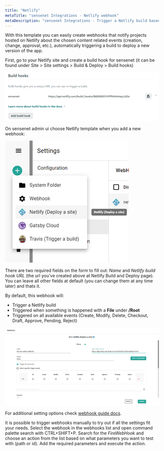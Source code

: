 ```yaml
---
title: "Netlify"
metaTitle: "sensenet Integrations - Netlify webhook"
metaDescription: "sensenet Integrations - Trigger a Netlify build based on the content event(s) of your choice"
---
```


With this template you can easily create webhooks that notify projects hosted on Netlify about the chosen content related events (creation, change, approval, etc.), automatically triggering a build to deploy a new version of the app.

First, go to your Netlify site and create a build hook for sensenet (it can be found under Site > Site settings > Build & Deploy > Build hooks)

![Netlify build hook](../img/netlify-build-hook.png)

On sensenet admin ui choose Netlify template when you add a new webhook:

![Netlify build hook](../img/netlify-webhook-template.png)

There are two required fields on the form to fill out: *Name* and *Netlify build hook URL* (the url you've created above at Netlify Build and Deploy page). You can leave all other fields at default (you can change them at any time later) and thats it.

By default, this webhook will:

- Trigger a Netlify build
- Triggered when something is happened with a **File** under **/Root**
- Triggered on all available events (Create, Modify, Delete, Checkout, Draft, Approve, Pending, Reject)

![Netlify build hook](../img/new-netlify-webhook.png)

<note severity="info">For additional setting options check <a href="/guides/webhooks">webhook guide docs</a>.</note>

It is possible to trigger webhooks manually to try out if all the settings fit your needs. Select the webhook in the webhooks list and open command palette search with CTRL+SHIFT+P. Search for the *FireWebHook* and choose an action from the list based on what parameters you want to test with (path or id). Add the required parameters and execute the action.


